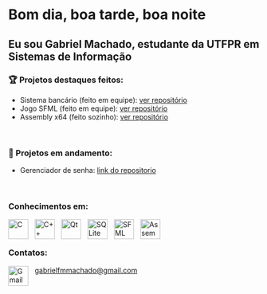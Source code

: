 <h1>Bom dia, boa tarde, boa noite</h1>
<h2>Eu sou Gabriel Machado, estudante da UTFPR em Sistemas de Informação</h2>

<h3>🏆 Projetos destaques feitos:</h3>
<ul>
  <li> Sistema bancário (feito em equipe): <a href="https://github.com/GabFMM/SistemaBancario.git"> ver repositório </a> </li>
  <li> Jogo SFML (feito em equipe): <a href="https://github.com/GabFMM/Jogo_TecProg.git"> ver repositório </a> </li>
  <li> Assembly x64 (feito sozinho): <a href="https://github.com/GabFMM/Projetos-Assembly-x64.git"> ver repositório </a> </li>
</ul>
<br>
<h3>🚧 Projetos em andamento:</h3>
<ul>
  <li> Gerenciador de senha: <a href="https://github.com/GabFMM/Gerenciador_de_senhas.git"> link do repositorio </a> </li>
</ul>
<br>
<h3>Conhecimentos em:</h3>
<img align="left" alt="C" width="40px" style="padding-right:10px;" src=https://cdn.jsdelivr.net/gh/devicons/devicon@latest/icons/c/c-original.svg>
<img align="left" alt="C++" width="40px" style="padding-right:10px;" src="https://cdn.jsdelivr.net/gh/devicons/devicon@latest/icons/cplusplus/cplusplus-original.svg">
<img align="left" alt="Qt"  width="40px" style="padding-right:10px;" src="https://cdn.jsdelivr.net/gh/devicons/devicon@latest/icons/qt/qt-original.svg" />
<img align="left" alt="SQLite" width="40px" style="padding-right:10px" src="https://cdn.jsdelivr.net/gh/devicons/devicon@latest/icons/sqlite/sqlite-original.svg" />
<img align="left" alt="SFML" width="40px" style="padding-right:10px" src="https://www.sfml-dev.org/download/goodies/sfml-icon.svg" />
<img align="left" alt="Assembly" width="40px" style="padding-right:10px" src="https://user-images.githubusercontent.com/103866722/177873824-ac727cae-29d5-406d-87de-93bb2bf21f02.png"/>
<br><br>
<h3>Contatos:</h3>
<img align="left" alt="Gmail" width="40px" style="padding-right:10px" src="https://upload.wikimedia.org/wikipedia/commons/7/7e/Gmail_icon_%282020%29.svg"/>
<p><a href="mailto:gabrielfmmachado@gmail.com">gabrielfmmachado@gmail.com</a></p>
